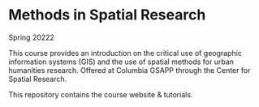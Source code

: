 # Methods in Spatial Research
Spring 20222

This course provides an introduction on the critical use of geographic information systems (GIS) and the use of spatial methods for urban humanities research. Offered at Columbia GSAPP through the Center for Spatial Research.

This repository contains the course website & tutorials.